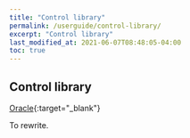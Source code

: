 ```yaml
---
title: "Control library"
permalink: /userguide/control-library/
excerpt: "Control library"
last_modified_at: 2021-06-07T08:48:05-04:00
toc: true
---
```


## Control library

[Oracle](https://docs.oracle.com/javase/8/scene-builder-2/user-guide/library-panel.htm#JSBRG119){:target="_blank"}

To rewrite.
